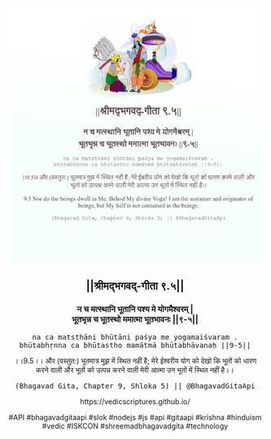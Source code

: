<img src="../../asset/BG_9_5.png"/>
<center><h2>||श्रीमद्‍भगवद्‍-गीता ९.५||</h2>
<h3>न च मत्स्थानि भूतानि पश्य मे योगमैश्वरम् |<br/>भूतभृन्न च भूतस्थो ममात्मा भूतभावनः ||९-५||</h3>
<pre>na ca matsthāni bhūtāni paśya me yogamaiśvaram .<br/>bhūtabhṛnna ca bhūtastho mamātmā bhūtabhāvanaḥ ||9-5||</pre>
<p>।।9.5।। और (वस्तुत:) भूतमात्र मुझ में स्थित नहीं है; मेरे ईश्वरीय योग को देखो कि भूतों को धारण करने वाली और भूतों को उत्पन्न करने वाली मेरी आत्मा उन भूतों में स्थित नहीं है।।</p>
<pre>(Bhagavad Gita, Chapter 9, Shloka 5) || @BhagavadGitaApi</pre><p>https://vedicscriptures.github.io/</p><p>#API #bhagavadgitaapi #slok #nodejs #js #api #gitaapi #krishna #hinduism #vedic #ISKCON #shreemadbhagavadgita #technology</p></center>